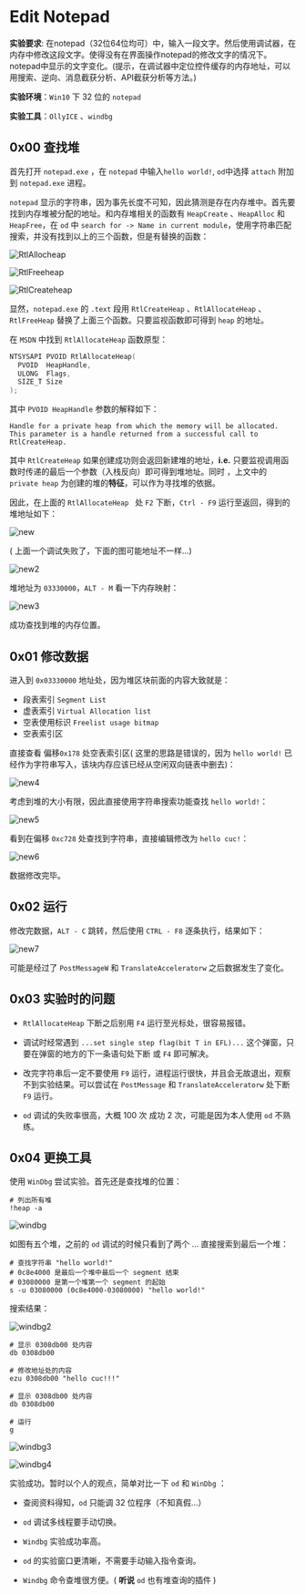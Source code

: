 # Edit Notepad

**实验要求**: 在notepad（32位64位均可）中，输入一段文字。然后使用调试器，在内存中修改这段文字。使得没有在界面操作notepad的修改文字的情况下。notepad中显示的文字变化。(提示，在调试器中定位控件缓存的内存地址，可以用搜索、逆向、消息截获分析、API截获分析等方法。)



**实验环境**：`Win10` 下 32 位的 `notepad` 



**实验工具**：`OllyICE` 、`windbg `



## 0x00 查找堆

首先打开 `notepad.exe` ，在 `notepad` 中输入`hello world!`, `od`中选择 `attach` 附加到 `notepad.exe` 进程。    

`notepad` 显示的字符串，因为事先长度不可知，因此猜测是存在内存堆中。首先要找到内存堆被分配的地址。和内存堆相关的函数有 `HeapCreate` 、`HeapAlloc` 和 `HeapFree`，在 `od` 中 `search for -> Name in current module`，使用字符串匹配搜索，并没有找到以上的三个函数，但是有替换的函数：

![RtlAllocheap](image/RtlAllocheap.jpg)

![RtlFreeheap](image/RtlFreeheap.jpg)

![RtlCreateheap](image/RtlCreateheap.jpg)

显然，`notepad.exe` 的 `.text` 段用 `RtlCreateHeap` 、`RtlAllocateHeap` 、`RtlFreeHeap` 替换了上面三个函数。只要监视函数即可得到 `heap` 的地址。

在 `MSDN` 中找到 `RtlAllocateHeap` 函数原型：

```C
NTSYSAPI PVOID RtlAllocateHeap(
  PVOID  HeapHandle,
  ULONG  Flags,
  SIZE_T Size
);
```

其中 `PVOID HeapHandle` 参数的解释如下：

```
Handle for a private heap from which the memory will be allocated. This parameter is a handle returned from a successful call to RtlCreateHeap.
```

其中 `RtlCreateHeap` 如果创建成功则会返回新建堆的地址，**i.e.** 只要监视调用函数时传递的最后一个参数（入栈反向）即可得到堆地址。同时 ，上文中的 `private heap` 为创建的堆的**特征**，可以作为寻找堆的依据。

因此，在上面的 `RtlAllocateHeap ` 处 `F2` 下断，`Ctrl - F9` 运行至返回，得到的堆地址如下：

![new](image/new.jpg)

( 上面一个调试失败了，下面的图可能地址不一样...)

![new2](image/new2.jpg)

堆地址为 `03330000`，`ALT - M` 看一下内存映射：

![new3](image/new3.jpg)

成功查找到堆的内存位置。



## 0x01 修改数据

进入到 `0x03330000` 地址处，因为堆区块前面的内容大致就是：

- 段表索引 `Segment List`
- 虚表索引 `Virtual Allocation list`
- 空表使用标识 `Freelist usage bitmap`
- 空表索引区 

直接查看 偏移`0x178` 处空表索引区( 这里的思路是错误的，因为 `hello world!` 已经作为字符串写入，该块内存应该已经从空闲双向链表中删去)：

![new4](image/new4.jpg)

考虑到堆的大小有限，因此直接使用字符串搜索功能查找 `hello world!`：

![new5](image/new5.jpg)

看到在偏移 `0xc728` 处查找到字符串，直接编辑修改为 `hello cuc!`：

![new6](image/new6.jpg)

数据修改完毕。



## 0x02 运行

修改完数据，`ALT - C` 跳转，然后使用 `CTRL - F8` 逐条执行，结果如下：

![new7](image/new7.jpg)

可能是经过了 `PostMessageW` 和 `TranslateAcceleratorw` 之后数据发生了变化。



## 0x03 实验时的问题

-  `RtlAllocateHeap` 下断之后别用 `F4` 运行至光标处，很容易报错。

-  调试时经常遇到 `...set single step flag(bit T in EFL)...` 这个弹窗，只要在弹窗的地方的下一条语句处下断 或 `F4` 即可解决。

- 改完字符串后一定不要使用 `F9` 运行，进程运行很快，并且会无故退出，观察不到实验结果。可以尝试在 `PostMessage` 和 `TranslateAcceleratorw` 处下断 `F9` 运行。

- `od` 调试的失败率很高，大概 100 次 成功 2 次，可能是因为本人使用 `od` 不熟练。



## 0x04 更换工具    

使用 `WinDbg` 尝试实验。首先还是查找堆的位置：

```windbg
# 列出所有堆
!heap -a
```

![windbg](image/windbg.jpg)

如图有五个堆，之前的 `od` 调试的时候只看到了两个 ... 直接搜索到最后一个堆：

```
# 查找字符串 "hello world!"
# 0c8e4000 是最后一个堆中最后一个 segment 结束
# 03080000 是第一个堆第一个 segment 的起始
s -u 03080000 (0c8e4000-03080000) "hello world!"
```

搜索结果：

![windbg2](image/windbg2.jpg)

```
# 显示 0308db00 处内容
db 0308db00

# 修改地址处的内容
ezu 0308db00 "hello cuc!!!"

# 显示 0308db00 处内容
db 0308db00

# 运行
g
```

![windbg3](image/windbg3.jpg)

![windbg4](image/windbg4.jpg)

实验成功。暂时以个人的观点，简单对比一下 `od` 和 `WinDbg` ：

-  查阅资料得知，`od` 只能调 32 位程序（不知真假...）

- `od` 调试多线程要手动切换。

- `Windbg` 实验成功率高。

- `od` 的实验窗口更清晰，不需要手动输入指令查询。

- `Windbg` 命令查堆很方便。( **听说** `od` 也有堆查询的插件 ) 
